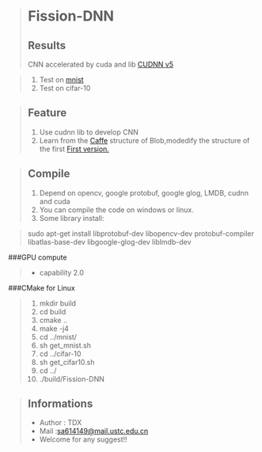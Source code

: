 >Fission-DNN
>==========
>Results
>--------
>CNN accelerated by cuda and lib <a href ="https://developer.nvidia.com/cudnn">CUDNN v5</a>

> 1. Test on <a href="http://yann.lecun.com/exdb/mnist/"> mnist</a>    
> 2. Test on cifar-10

>Feature
>--------
>1. Use cudnn lib to develop CNN
>2. Learn from the <a href="https://github.com/BVLC/caffe"> Caffe</a> structure of Blob,modedify the structure of the first <a href="https://github.com/TanDongXu/CUDA-MCDNN">First version.</a>

>Compile
>-------
>1. Depend on opencv, google protobuf, google glog, LMDB, cudnn and cuda    
>2. You can compile the code on windows or linux.   
>3. Some library install:

>sudo  apt-get install libprotobuf-dev libopencv-dev protobuf-compiler libatlas-base-dev libgoogle-glog-dev liblmdb-dev

###GPU compute 
>* capability 2.0   

###CMake for Linux
>1. mkdir build  
>2. cd build  
>3. cmake ..  
>4. make -j4  
>5. cd ../mnist/  
>6. sh get_mnist.sh  
>7. cd ../cifar-10  
>8. sh get_cifar10.sh  
>9. cd ../  
>10. ./build/Fission-DNN  

>Informations
>------------
>* Author : TDX  
>* Mail   :sa614149@mail.ustc.edu.cn  
>* Welcome for any suggest!!   

